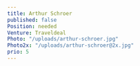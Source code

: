 ```yaml
---
title: Arthur Schroer
published: false
Position: needed
Venture: Traveldeal
Photo: "/uploads/arthur-schroer.jpg"
Photo2x: "/uploads/arthur-schroer@2x.jpg"
prio: 5
---
```


